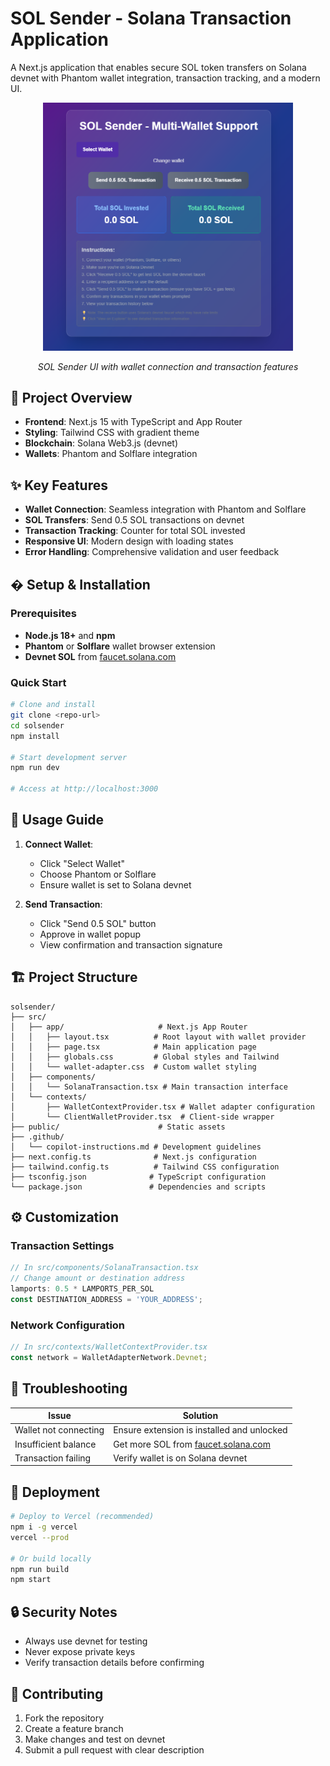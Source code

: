 # SOL Sender - Solana Transaction Application

A Next.js application that enables secure SOL token transfers on Solana devnet with Phantom wallet integration, transaction tracking, and a modern UI.

<div align="center">
  <img src="./public/images/image.png" alt="SOL Sender Application Screenshot" width="400" />
  <p><em>SOL Sender UI with wallet connection and transaction features</em></p>
</div>

## 🎯 **Project Overview**

- **Frontend**: Next.js 15 with TypeScript and App Router
- **Styling**: Tailwind CSS with gradient theme
- **Blockchain**: Solana Web3.js (devnet)
- **Wallets**: Phantom and Solflare integration

## ✨ **Key Features**

- **Wallet Connection**: Seamless integration with Phantom and Solflare
- **SOL Transfers**: Send 0.5 SOL transactions on devnet
- **Transaction Tracking**: Counter for total SOL invested
- **Responsive UI**: Modern design with loading states
- **Error Handling**: Comprehensive validation and user feedback

## �️ **Setup & Installation**

### **Prerequisites**
- **Node.js 18+** and **npm**
- **Phantom** or **Solflare** wallet browser extension
- **Devnet SOL** from [faucet.solana.com](https://faucet.solana.com/)

### **Quick Start**
```bash
# Clone and install
git clone <repo-url>
cd solsender
npm install

# Start development server
npm run dev

# Access at http://localhost:3000
```

## 📖 **Usage Guide**

1. **Connect Wallet**:
   - Click "Select Wallet" 
   - Choose Phantom or Solflare
   - Ensure wallet is set to Solana devnet

2. **Send Transaction**:
   - Click "Send 0.5 SOL" button
   - Approve in wallet popup
   - View confirmation and transaction signature

## 🏗️ **Project Structure**
```
solsender/
├── src/
│   ├── app/                     # Next.js App Router
│   │   ├── layout.tsx          # Root layout with wallet provider
│   │   ├── page.tsx            # Main application page
│   │   ├── globals.css         # Global styles and Tailwind
│   │   └── wallet-adapter.css  # Custom wallet styling
│   ├── components/
│   │   └── SolanaTransaction.tsx # Main transaction interface
│   └── contexts/
│       ├── WalletContextProvider.tsx # Wallet adapter configuration
│       └── ClientWalletProvider.tsx  # Client-side wrapper
├── public/                      # Static assets
├── .github/
│   └── copilot-instructions.md # Development guidelines
├── next.config.ts              # Next.js configuration
├── tailwind.config.ts          # Tailwind CSS configuration
├── tsconfig.json              # TypeScript configuration
└── package.json               # Dependencies and scripts
```
## ⚙️ **Customization**

### **Transaction Settings**
```typescript
// In src/components/SolanaTransaction.tsx
// Change amount or destination address
lamports: 0.5 * LAMPORTS_PER_SOL
const DESTINATION_ADDRESS = 'YOUR_ADDRESS';
```

### **Network Configuration**
```typescript
// In src/contexts/WalletContextProvider.tsx
const network = WalletAdapterNetwork.Devnet;
```

## 🐛 **Troubleshooting**

| Issue | Solution |
|-------|----------|
| Wallet not connecting | Ensure extension is installed and unlocked |
| Insufficient balance | Get more SOL from [faucet.solana.com](https://faucet.solana.com/) |
| Transaction failing | Verify wallet is on Solana devnet |

## 🚀 **Deployment**

```bash
# Deploy to Vercel (recommended)
npm i -g vercel
vercel --prod

# Or build locally
npm run build
npm start
```

## 🔒 **Security Notes**

- Always use devnet for testing
- Never expose private keys
- Verify transaction details before confirming

## 🤝 **Contributing**

1. Fork the repository
2. Create a feature branch
3. Make changes and test on devnet
4. Submit a pull request with clear description
